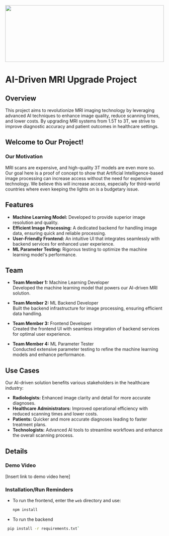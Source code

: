 <img src="https://external-content.duckduckgo.com/iu/?u=https%3A%2F%2Fimg.freepik.com%2Fpremium-photo%2Fabstract-human-brain-banner-generative-ai-illustration_145713-3075.jpg&f=1&nofb=1&ipt=d4a9b08cdf5acc91ef2caf0e89c483691c4ae23fe1dd090eb46fcb4368a89b17&ipo=images" width="100%" height="180" />

# AI-Driven MRI Upgrade Project

## Overview

This project aims to revolutionize MRI imaging technology by leveraging advanced AI techniques to enhance image quality, reduce scanning times, and lower costs. By upgrading MRI systems from 1.5T to 3T, we strive to improve diagnostic accuracy and patient outcomes in healthcare settings.

## Welcome to Our Project!

### Our Motivation
MRI scans are expensive, and high-quality 3T models are even more so. Our goal here is a proof of concept to show that Artificial Intelligence-based image processing can increase access without the need for expensive technology. We believe this will increase access, especially for third-world countries where even keeping the lights on is a budgetary issue.

## Features

- **Machine Learning Model:** Developed to provide superior image resolution and quality.
- **Efficient Image Processing:** A dedicated backend for handling image data, ensuring quick and reliable processing.
- **User-Friendly Frontend:** An intuitive UI that integrates seamlessly with backend services for enhanced user experience.
- **ML Parameter Testing:** Rigorous testing to optimize the machine learning model's performance.

## Team

- **Team Member 1:** Machine Learning Developer  
  Developed the machine learning model that powers our AI-driven MRI solution.

- **Team Member 2:** ML Backend Developer  
  Built the backend infrastructure for image processing, ensuring efficient data handling.

- **Team Member 3:** Frontend Developer  
  Created the frontend UI with seamless integration of backend services for optimal user experience.

- **Team Member 4:** ML Parameter Tester  
  Conducted extensive parameter testing to refine the machine learning models and enhance performance.

## Use Cases

Our AI-driven solution benefits various stakeholders in the healthcare industry:

- **Radiologists:** Enhanced image clarity and detail for more accurate diagnoses.
- **Healthcare Administrators:** Improved operational efficiency with reduced scanning times and lower costs.
- **Patients:** Quicker and more accurate diagnoses leading to faster treatment plans.
- **Technologists:** Advanced AI tools to streamline workflows and enhance the overall scanning process.

## Details

### Demo Video
[Insert link to demo video here]

### Installation/Run Reminders
- To run the frontend, enter the `web` directory and use:
  ```bash
  npm install
- To run the backend
 ```bash
  pip install -r requirements.txt`
